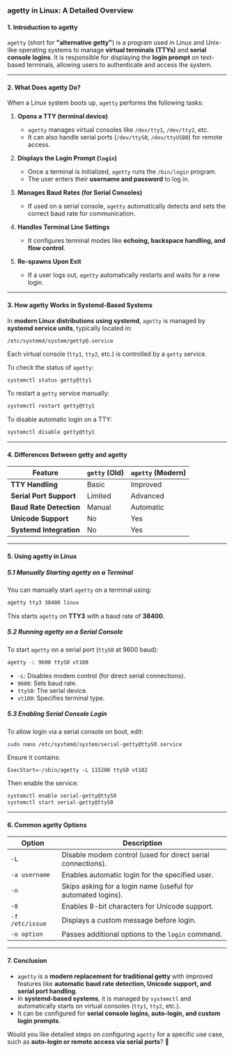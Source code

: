 ### **agetty in Linux: A Detailed Overview**  

#### **1. Introduction to agetty**
`agetty` (short for **"alternative getty"**) is a program used in Linux and Unix-like operating systems to manage **virtual terminals (TTYs)** and **serial console logins**. It is responsible for displaying the **login prompt** on text-based terminals, allowing users to authenticate and access the system.

---

#### **2. What Does agetty Do?**
When a Linux system boots up, `agetty` performs the following tasks:

1. **Opens a TTY (terminal device)**  
   - `agetty` manages virtual consoles like `/dev/tty1`, `/dev/tty2`, etc.
   - It can also handle serial ports (`/dev/ttyS0`, `/dev/ttyUSB0`) for remote access.

2. **Displays the Login Prompt (`login`)**  
   - Once a terminal is initialized, `agetty` runs the `/bin/login` program.
   - The user enters their **username and password** to log in.

3. **Manages Baud Rates (for Serial Consoles)**  
   - If used on a serial console, `agetty` automatically detects and sets the correct baud rate for communication.

4. **Handles Terminal Line Settings**  
   - It configures terminal modes like **echoing, backspace handling, and flow control**.

5. **Re-spawns Upon Exit**  
   - If a user logs out, `agetty` automatically restarts and waits for a new login.

---

#### **3. How agetty Works in Systemd-Based Systems**
In **modern Linux distributions using systemd**, `agetty` is managed by **systemd service units**, typically located in:
```
/etc/systemd/system/getty@.service
```
Each virtual console (`tty1`, `tty2`, etc.) is controlled by a `getty` service.

To check the status of `agetty`:
```bash
systemctl status getty@tty1
```

To restart a `getty` service manually:
```bash
systemctl restart getty@tty1
```

To disable automatic login on a TTY:
```bash
systemctl disable getty@tty1
```

---

#### **4. Differences Between getty and agetty**
| Feature        | `getty` (Old) | `agetty` (Modern) |
|---------------|--------------|-------------------|
| **TTY Handling** | Basic | Improved |
| **Serial Port Support** | Limited | Advanced |
| **Baud Rate Detection** | Manual | Automatic |
| **Unicode Support** | No | Yes |
| **Systemd Integration** | No | Yes |

---

#### **5. Using agetty in Linux**
##### **5.1 Manually Starting agetty on a Terminal**
You can manually start `agetty` on a terminal using:
```bash
agetty tty3 38400 linux
```
This starts `agetty` on **TTY3** with a baud rate of **38400**.

##### **5.2 Running agetty on a Serial Console**
To start `agetty` on a serial port (`ttyS0` at 9600 baud):
```bash
agetty -L 9600 ttyS0 vt100
```
- `-L`: Disables modem control (for direct serial connections).
- `9600`: Sets baud rate.
- `ttyS0`: The serial device.
- `vt100`: Specifies terminal type.

##### **5.3 Enabling Serial Console Login**
To allow login via a serial console on boot, edit:
```bash
sudo nano /etc/systemd/system/serial-getty@ttyS0.service
```
Ensure it contains:
```
ExecStart=-/sbin/agetty -L 115200 ttyS0 vt102
```
Then enable the service:
```bash
systemctl enable serial-getty@ttyS0
systemctl start serial-getty@ttyS0
```

---

#### **6. Common agetty Options**
| Option | Description |
|--------|-------------|
| `-L` | Disable modem control (used for direct serial connections). |
| `-a username` | Enables automatic login for the specified user. |
| `-n` | Skips asking for a login name (useful for automated logins). |
| `-8` | Enables 8-bit characters for Unicode support. |
| `-f /etc/issue` | Displays a custom message before login. |
| `-o option` | Passes additional options to the `login` command. |

---

#### **7. Conclusion**
- `agetty` is a **modern replacement for traditional getty** with improved features like **automatic baud rate detection, Unicode support, and serial port handling**.
- In **systemd-based systems**, it is managed by `systemctl` and automatically starts on virtual consoles (`tty1`, `tty2`, etc.).
- It can be configured for **serial console logins, auto-login, and custom login prompts**.

Would you like detailed steps on configuring `agetty` for a specific use case, such as **auto-login or remote access via serial ports**? 🚀
